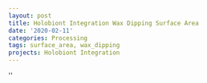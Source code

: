 ```yaml
---
layout: post
title: Holobiont Integration Wax Dipping Surface Area
date: '2020-02-11'
categories: Processing
tags: surface_area, wax_dipping
projects: Holobiont Integration
---
```



''




